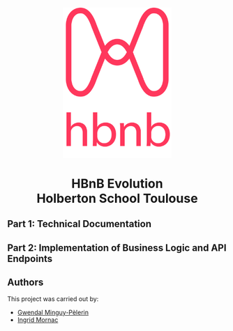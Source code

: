 <p align=center>
    <img src="part1/media/logo.png" width="250">
</p>

<h1 align="center">
    HBnB Evolution<br>Holberton School Toulouse
</h1>

## **Part 1: Technical Documentation**
## **Part 2: Implementation of Business Logic and API Endpoints**

## **Authors**
This project was carried out by:
- [Gwendal Minguy-Pèlerin](https://github.com/gwendalminguy/)
- [Ingrid Mornac](https://github.com/Mornac/)
